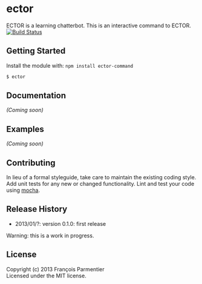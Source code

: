 # ector

ECTOR is a learning chatterbot. This is an interactive command to ECTOR.
[![Build Status](https://secure.travis-ci.org/parmentf/node-ector-command.png)](http://travis-ci.org/parmentf/node-ector-command)

## Getting Started
Install the module with: `npm install ector-command`

```bash
$ ector
```

## Documentation
_(Coming soon)_

## Examples
_(Coming soon)_

## Contributing
In lieu of a formal styleguide, take care to maintain the existing coding style. Add unit tests for any new or changed functionality. Lint and test your code using [mocha](http://visionmedia.github.com/mocha/).

## Release History

* 2013/01/?: version 0.1.0: first release

Warning: this is a work in progress.

## License
Copyright (c) 2013 François Parmentier  
Licensed under the MIT license.
